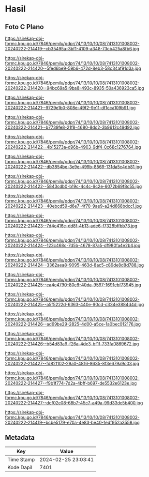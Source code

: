 # Hasil

## Foto C Plano

https://sirekap-obj-formc.kpu.go.id/7846/pemilu/pdpr/74/13/10/10/08/7413101008002-20240222-214419--cb35495a-3bf1-4109-a348-73cb425a8fb6.jpg

https://sirekap-obj-formc.kpu.go.id/7846/pemilu/pdpr/74/13/10/10/08/7413101008002-20240222-214420--5fed6be9-59b6-472d-8eb3-58c34af91d3a.jpg

https://sirekap-obj-formc.kpu.go.id/7846/pemilu/pdpr/74/13/10/10/08/7413101008002-20240222-214420--94bc69a5-9ba8-493c-8935-50a436923ca5.jpg

https://sirekap-obj-formc.kpu.go.id/7846/pemilu/pdpr/74/13/10/10/08/7413101008002-20240222-214421--9729e1b0-808e-49f2-9e11-df1cca109b91.jpg

https://sirekap-obj-formc.kpu.go.id/7846/pemilu/pdpr/74/13/10/10/08/7413101008002-20240222-214421--b7739fe8-21f8-4680-8dc2-3b9612c49d92.jpg

https://sirekap-obj-formc.kpu.go.id/7846/pemilu/pdpr/74/13/10/10/08/7413101008002-20240222-214422--4b15273a-d96b-4903-9df4-0c68c1276764.jpg

https://sirekap-obj-formc.kpu.go.id/7846/pemilu/pdpr/74/13/10/10/08/7413101008002-20240222-214422--db3854be-3e9e-499b-8569-131da5c4db81.jpg

https://sirekap-obj-formc.kpu.go.id/7846/pemilu/pdpr/74/13/10/10/08/7413101008002-20240222-214422--5843cdb0-b19c-4c4c-9c2e-6072b69f8c55.jpg

https://sirekap-obj-formc.kpu.go.id/7846/pemilu/pdpr/74/13/10/10/08/7413101008002-20240222-214423--40ebcd59-d6e7-4f70-9ae9-a24d668bdcc1.jpg

https://sirekap-obj-formc.kpu.go.id/7846/pemilu/pdpr/74/13/10/10/08/7413101008002-20240222-214423--7d4c416c-dd8f-4b13-ade6-f7328bffbb73.jpg

https://sirekap-obj-formc.kpu.go.id/7846/pemilu/pdpr/74/13/10/10/08/7413101008002-20240222-214424--123c468c-7d5b-4678-87a5-df980fa4e2b4.jpg

https://sirekap-obj-formc.kpu.go.id/7846/pemilu/pdpr/74/13/10/10/08/7413101008002-20240222-214424--3362aea8-9095-463d-8ac5-c89de8d8d788.jpg

https://sirekap-obj-formc.kpu.go.id/7846/pemilu/pdpr/74/13/10/10/08/7413101008002-20240222-214425--ca4c4790-80e8-40da-9597-1691ebf73945.jpg

https://sirekap-obj-formc.kpu.go.id/7846/pemilu/pdpr/74/13/10/10/08/7413101008002-20240222-214425--a5f5222d-6363-440e-90cd-c334e3884d4d.jpg

https://sirekap-obj-formc.kpu.go.id/7846/pemilu/pdpr/74/13/10/10/08/7413101008002-20240222-214426--ad69be29-2825-4d00-a5ce-1a0bec012176.jpg

https://sirekap-obj-formc.kpu.go.id/7846/pemilu/pdpr/74/13/10/10/08/7413101008002-20240222-214426--b54d83a9-f26a-4de3-bf1f-733fa0869672.jpg

https://sirekap-obj-formc.kpu.go.id/7846/pemilu/pdpr/74/13/10/10/08/7413101008002-20240222-214427--fd82f102-29a0-4816-8635-8f3e679a9c03.jpg

https://sirekap-obj-formc.kpu.go.id/7846/pemilu/pdpr/74/13/10/10/08/7413101008002-20240222-214427--f9b1f774-7d2a-4bff-b697-de5532e6123e.jpg

https://sirekap-obj-formc.kpu.go.id/7846/pemilu/pdpr/74/13/10/10/08/7413101008002-20240222-214427--dcf02e08-68b7-45c7-a49a-99d33dc5b400.jpg

https://sirekap-obj-formc.kpu.go.id/7846/pemilu/pdpr/74/13/10/10/08/7413101008002-20240222-214419--bcbe5179-e70a-4e83-be40-1edf952a3558.jpg


## Metadata

| Key        | Value               |
| ---------- | ------------------- |
| Time Stamp | 2024-02-25 23:03:41 |
| Kode Dapil | 7401                |



